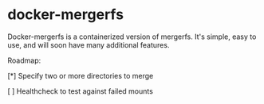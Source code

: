 # docker-mergerfs

Docker-mergerfs is a containerized version of mergerfs. It's simple, easy to use, and will soon have many additional features.

Roadmap: 

[*] Specify two or more directories to merge

[ ] Healthcheck to test against failed mounts
